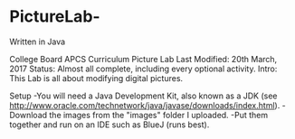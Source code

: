 # PictureLab-
Written in Java 

College Board APCS Curriculum Picture Lab
Last Modified: 20th March, 2017
Status: Almost all complete, including every optional activity. 
Intro: This Lab is all about modifying digital pictures.

Setup
-You will need a Java Development Kit, also known as a JDK (see
http://www.oracle.com/technetwork/java/javase/downloads/index.html).
-Download the images from the "images" folder I uploaded. 
-Put them together and run on an IDE such as BlueJ (runs best). 

